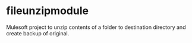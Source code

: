 # fileunzipmodule
Mulesoft project to unzip contents of a folder to destination directory and create backup of original.

